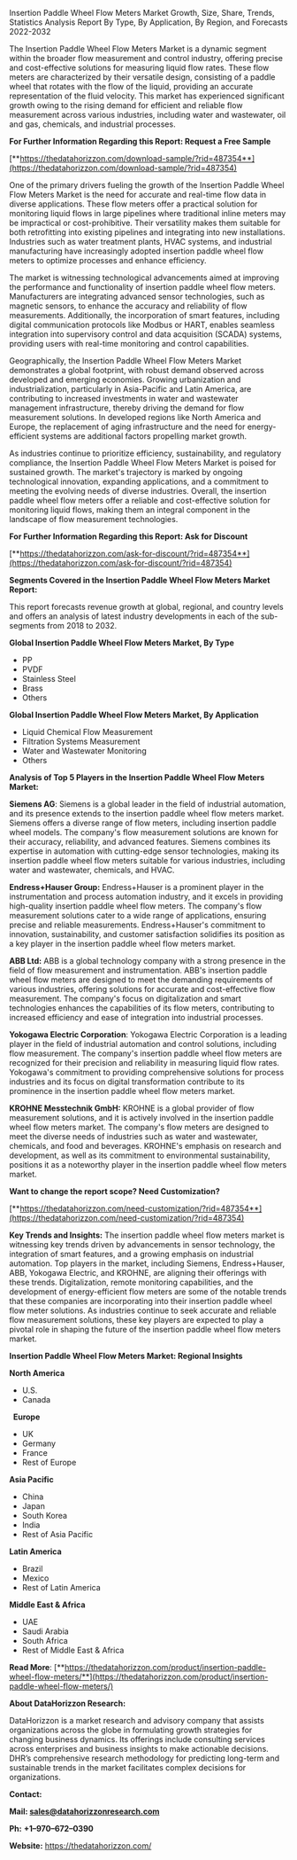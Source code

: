 ﻿Insertion Paddle Wheel Flow Meters Market Growth, Size, Share, Trends, Statistics Analysis Report By Type, By Application, By Region, and Forecasts 2022-2032

The Insertion Paddle Wheel Flow Meters Market is a dynamic segment within the broader flow measurement and control industry, offering precise and cost-effective solutions for measuring liquid flow rates. These flow meters are characterized by their versatile design, consisting of a paddle wheel that rotates with the flow of the liquid, providing an accurate representation of the fluid velocity. This market has experienced significant growth owing to the rising demand for efficient and reliable flow measurement across various industries, including water and wastewater, oil and gas, chemicals, and industrial processes.

**For Further Information Regarding this Report: Request a Free Sample** 

[**https://thedatahorizzon.com/download-sample/?rid=487354**](https://thedatahorizzon.com/download-sample/?rid=487354)

One of the primary drivers fueling the growth of the Insertion Paddle Wheel Flow Meters Market is the need for accurate and real-time flow data in diverse applications. These flow meters offer a practical solution for monitoring liquid flows in large pipelines where traditional inline meters may be impractical or cost-prohibitive. Their versatility makes them suitable for both retrofitting into existing pipelines and integrating into new installations. Industries such as water treatment plants, HVAC systems, and industrial manufacturing have increasingly adopted insertion paddle wheel flow meters to optimize processes and enhance efficiency.

The market is witnessing technological advancements aimed at improving the performance and functionality of insertion paddle wheel flow meters. Manufacturers are integrating advanced sensor technologies, such as magnetic sensors, to enhance the accuracy and reliability of flow measurements. Additionally, the incorporation of smart features, including digital communication protocols like Modbus or HART, enables seamless integration into supervisory control and data acquisition (SCADA) systems, providing users with real-time monitoring and control capabilities.

Geographically, the Insertion Paddle Wheel Flow Meters Market demonstrates a global footprint, with robust demand observed across developed and emerging economies. Growing urbanization and industrialization, particularly in Asia-Pacific and Latin America, are contributing to increased investments in water and wastewater management infrastructure, thereby driving the demand for flow measurement solutions. In developed regions like North America and Europe, the replacement of aging infrastructure and the need for energy-efficient systems are additional factors propelling market growth.

As industries continue to prioritize efficiency, sustainability, and regulatory compliance, the Insertion Paddle Wheel Flow Meters Market is poised for sustained growth. The market's trajectory is marked by ongoing technological innovation, expanding applications, and a commitment to meeting the evolving needs of diverse industries. Overall, the insertion paddle wheel flow meters offer a reliable and cost-effective solution for monitoring liquid flows, making them an integral component in the landscape of flow measurement technologies.

**For Further Information Regarding this Report: Ask for Discount**	

[**https://thedatahorizzon.com/ask-for-discount/?rid=487354**](https://thedatahorizzon.com/ask-for-discount/?rid=487354)

**Segments Covered in the Insertion Paddle Wheel Flow Meters Market Report:**

This report forecasts revenue growth at global, regional, and country levels and offers an analysis of latest industry developments in each of the sub-segments from 2018 to 2032.

**Global Insertion Paddle Wheel Flow Meters Market, By Type**

- PP
- PVDF
- Stainless Steel
- Brass
- Others

**Global Insertion Paddle Wheel Flow Meters Market, By Application**

- Liquid Chemical Flow Measurement
- Filtration Systems Measurement
- Water and Wastewater Monitoring
- Others

**Analysis of Top 5 Players in the Insertion Paddle Wheel Flow Meters Market:**

**Siemens AG**: Siemens is a global leader in the field of industrial automation, and its presence extends to the insertion paddle wheel flow meters market. Siemens offers a diverse range of flow meters, including insertion paddle wheel models. The company's flow measurement solutions are known for their accuracy, reliability, and advanced features. Siemens combines its expertise in automation with cutting-edge sensor technologies, making its insertion paddle wheel flow meters suitable for various industries, including water and wastewater, chemicals, and HVAC.

**Endress+Hauser Group:** Endress+Hauser is a prominent player in the instrumentation and process automation industry, and it excels in providing high-quality insertion paddle wheel flow meters. The company's flow measurement solutions cater to a wide range of applications, ensuring precise and reliable measurements. Endress+Hauser's commitment to innovation, sustainability, and customer satisfaction solidifies its position as a key player in the insertion paddle wheel flow meters market.

**ABB Ltd:** ABB is a global technology company with a strong presence in the field of flow measurement and instrumentation. ABB's insertion paddle wheel flow meters are designed to meet the demanding requirements of various industries, offering solutions for accurate and cost-effective flow measurement. The company's focus on digitalization and smart technologies enhances the capabilities of its flow meters, contributing to increased efficiency and ease of integration into industrial processes.

**Yokogawa Electric Corporation**: Yokogawa Electric Corporation is a leading player in the field of industrial automation and control solutions, including flow measurement. The company's insertion paddle wheel flow meters are recognized for their precision and reliability in measuring liquid flow rates. Yokogawa's commitment to providing comprehensive solutions for process industries and its focus on digital transformation contribute to its prominence in the insertion paddle wheel flow meters market.

**KROHNE Messtechnik GmbH:** KROHNE is a global provider of flow measurement solutions, and it is actively involved in the insertion paddle wheel flow meters market. The company's flow meters are designed to meet the diverse needs of industries such as water and wastewater, chemicals, and food and beverages. KROHNE's emphasis on research and development, as well as its commitment to environmental sustainability, positions it as a noteworthy player in the insertion paddle wheel flow meters market.

**Want to change the report scope? Need Customization?**

[**https://thedatahorizzon.com/need-customization/?rid=487354**](https://thedatahorizzon.com/need-customization/?rid=487354)

**Key Trends and Insights:** The insertion paddle wheel flow meters market is witnessing key trends driven by advancements in sensor technology, the integration of smart features, and a growing emphasis on industrial automation. Top players in the market, including Siemens, Endress+Hauser, ABB, Yokogawa Electric, and KROHNE, are aligning their offerings with these trends. Digitalization, remote monitoring capabilities, and the development of energy-efficient flow meters are some of the notable trends that these companies are incorporating into their insertion paddle wheel flow meter solutions. As industries continue to seek accurate and reliable flow measurement solutions, these key players are expected to play a pivotal role in shaping the future of the insertion paddle wheel flow meters market.

**Insertion Paddle Wheel Flow Meters Market: Regional Insights**

**North America**

- U.S.
- Canada

` `**Europe**

- UK
- Germany
- France
- Rest of Europe

**Asia Pacific**

- China
- Japan
- South Korea
- India
- Rest of Asia Pacific

**Latin America**

- Brazil
- Mexico
- Rest of Latin America

**Middle East & Africa**

- UAE
- Saudi Arabia
- South Africa
- Rest of Middle East & Africa

**Read More**: [**https://thedatahorizzon.com/product/insertion-paddle-wheel-flow-meters/**](https://thedatahorizzon.com/product/insertion-paddle-wheel-flow-meters/)

**About DataHorizzon Research:**

DataHorizzon is a market research and advisory company that assists organizations across the globe in formulating growth strategies for changing business dynamics. Its offerings include consulting services across enterprises and business insights to make actionable decisions. DHR’s comprehensive research methodology for predicting long-term and sustainable trends in the market facilitates complex decisions for organizations.

**Contact:**

**Mail: <sales@datahorizzonresearch.com>**

**Ph:** **+1–970–672–0390**

**Website:** <https://thedatahorizzon.com/>

